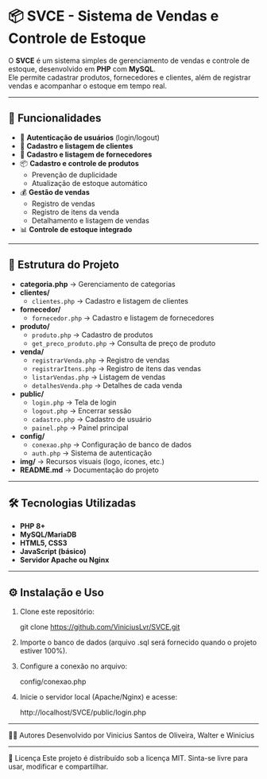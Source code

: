 # 📦 SVCE - Sistema de Vendas e Controle de Estoque

O **SVCE** é um sistema simples de gerenciamento de vendas e controle de estoque, desenvolvido em **PHP** com **MySQL**.  
Ele permite cadastrar produtos, fornecedores e clientes, além de registrar vendas e acompanhar o estoque em tempo real.

---

## 🚀 Funcionalidades

- 🔑 **Autenticação de usuários** (login/logout)
- 👤 **Cadastro e listagem de clientes**
- 🏢 **Cadastro e listagem de fornecedores**
- 📦 **Cadastro e controle de produtos**
  - Prevenção de duplicidade
  - Atualização de estoque automático
- 💰 **Gestão de vendas**
  - Registro de vendas
  - Registro de itens da venda
  - Detalhamento e listagem de vendas
- 📊 **Controle de estoque integrado**

---

## 📂 Estrutura do Projeto

- **categoria.php** → Gerenciamento de categorias  
- **clientes/**
  - `clientes.php` → Cadastro e listagem de clientes  
- **fornecedor/**
  - `fornecedor.php` → Cadastro e listagem de fornecedores  
- **produto/**
  - `produto.php` → Cadastro de produtos  
  - `get_preco_produto.php` → Consulta de preço de produto  
- **venda/**
  - `registrarVenda.php` → Registro de vendas  
  - `registrarItens.php` → Registro de itens das vendas  
  - `listarVendas.php` → Listagem de vendas  
  - `detalhesVenda.php` → Detalhes de cada venda  
- **public/**
  - `login.php` → Tela de login  
  - `logout.php` → Encerrar sessão  
  - `cadastro.php` → Cadastro de usuário  
  - `painel.php` → Painel principal  
- **config/**
  - `conexao.php` → Configuração de banco de dados  
  - `auth.php` → Sistema de autenticação  
- **img/** → Recursos visuais (logo, ícones, etc.)  
- **README.md** → Documentação do projeto



---

## 🛠️ Tecnologias Utilizadas

- **PHP 8+**
- **MySQL/MariaDB**
- **HTML5, CSS3**
- **JavaScript (básico)**
- **Servidor Apache ou Nginx**

---

## ⚙️ Instalação e Uso

1. Clone este repositório:

   git clone https://github.com/ViniciusLvr/SVCE.git

   
2. Importe o banco de dados (arquivo .sql será fornecido quando o projeto estiver 100%).

3. Configure a conexão no arquivo:

    config/conexao.php

4. Inicie o servidor local (Apache/Nginx) e acesse:

    http://localhost/SVCE/public/login.php

---

👨‍💻 Autores
Desenvolvido por Vinicius Santos de Oliveira, Walter e Winicius

---

📜 Licença
Este projeto é distribuído sob a licença MIT.
Sinta-se livre para usar, modificar e compartilhar.
